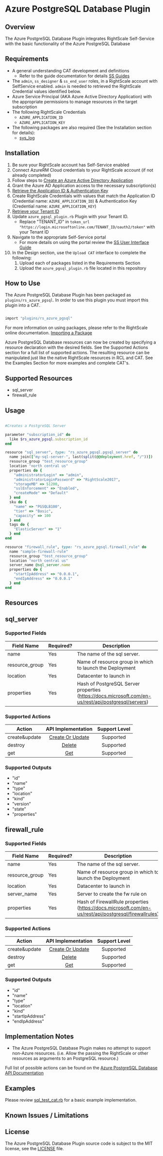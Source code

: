 # Azure PostgreSQL Database Plugin

## Overview

The Azure PostgreSQL Database Plugin integrates RightScale Self-Service with the basic functionality of the Azure PostgreSQL Database

## Requirements

- A general understanding CAT development and definitions
  - Refer to the guide documentation for details [SS Guides](http://docs.rightscale.com/ss/guides/)
- The `admin`, `ss_designer` & `ss_end_user` roles, in a RightScale account with SelfService enabled.  `admin` is needed to retrieved the RightScale Credential values identified below.
- Azure Service Principal (AKA Azure Active Directory Application) with the appropriate permissions to manage resources in the target subscription
- The following RightScale Credentials
  - `AZURE_APPLICATION_ID`
  - `AZURE_APPLICATION_KEY`
- The following packages are also required (See the Installation section for details):
  - [sys_log](../../libraries/sys_log.rb)

## Installation

1. Be sure your RightScale account has Self-Service enabled
1. Connect AzureRM Cloud credentials to your RightScale account (if not already completed)
1. Follow steps to [Create an Azure Active Directory Application](https://docs.microsoft.com/en-us/azure/azure-resource-manager/resource-group-create-service-principal-portal#create-an-azure-active-directory-application)
1. Grant the Azure AD Application access to the necessary subscription(s)
1. [Retrieve the Application ID & Authentication Key](https://docs.microsoft.com/en-us/azure/azure-resource-manager/resource-group-create-service-principal-portal#get-application-id-and-authentication-key)
1. Create RightScale Credentials with values that match the Application ID (Credential name: `AZURE_APPLICATION_ID`) & Authentication Key (Credential name: `AZURE_APPLICATION_KEY`)
1. [Retrieve your Tenant ID](https://docs.microsoft.com/en-us/azure/azure-resource-manager/resource-group-create-service-principal-portal#get-tenant-id)
1. Update `azure_pgsql_plugin.rb` Plugin with your Tenant ID.
   - Replace "TENANT_ID" in `token_url "https://login.microsoftonline.com/TENANT_ID/oauth2/token"` with your Tenant ID
1. Navigate to the appropriate Self-Service portal
   - For more details on using the portal review the [SS User Interface Guide](http://docs.rightscale.com/ss/guides/ss_user_interface_guide.html)
1. In the Design section, use the `Upload CAT` interface to complete the following:
   1. Upload each of packages listed in the Requirements Section
   1. Upload the `azure_pgsql_plugin.rb` file located in this repository

## How to Use

The Azure PostgreSQL Database Plugin has been packaged as `plugins/rs_azure_pgsql`. In order to use this plugin you must import this plugin into a CAT.

```ruby

import "plugins/rs_azure_pgsql"
```

For more information on using packages, please refer to the RightScale online documentation. [Importing a Package](http://docs.rightscale.com/ss/guides/ss_packaging_cats.html#importing-a-package)

Azure PostgreSQL Database resources can now be created by specifying a resource declaration with the desired fields. See the Supported Actions section for a full list of supported actions.
The resulting resource can be manipulated just like the native RightScale resources in RCL and CAT. See the Examples Section for more examples and complete CAT's.

## Supported Resources

- sql_server
- firewall_rule

## Usage

```ruby

#Creates a PostgreSQL Server

parameter "subscription_id" do
  like $rs_azure_pgsql.subscription_id
end

resource "sql_server", type: "rs_azure_pgsql.pgsql_server" do
  name join(["my-sql-server-", last(split(@@deployment.href, "/"))])
  resource_group "test_resource_group"
  location "north central us"
  properties do {
    "administratorLogin" => "admin",
    "administratorLoginPassword" => "RightScale2017",
    "storageMB" => 51200,
    "sslEnforcement" => "Enabled",
    "createMode" => "Default"
  } end
  sku do {
    "name" => "PGSQLB100",
    "tier" => "Basic",
    "capacity" => 100
  } end
  tags do {
    "ElasticServer" => "1"
  } end
end

resource "firewall_rule", type: "rs_azure_pgsql.firewall_rule" do
  name "sample-firewall-rule"
  resource_group "test_resource_group"
  location "north central us"
  server_name @sql_server.name
  properties do {
    "startIpAddress" => "0.0.0.1",
    "endIpAddress" => "0.0.0.1"
  } end
end
```

## Resources

## sql_server

### Supported Fields

| Field Name | Required? | Description |
|------------|-----------|-------------|
|name|Yes|The name of the sql server.|
|resource_group|Yes|Name of resource group in which to launch the Deployment|
|location|Yes|Datacenter to launch in|
|properties|Yes|Hash of PostgreSQL Server properties (<https://docs.microsoft.com/en-us/rest/api/postgresql/servers>)|

### Supported Actions

| Action | API Implementation | Support Level |
|--------------|:----:|:-------------:|
| create&update | [Create Or Update](https://docs.microsoft.com/en-us/rest/api/postgresql/servers#Servers_CreateOrUpdate) | Supported |
| destroy | [Delete](https://docs.microsoft.com/en-us/rest/api/postgresql/servers#Servers_Delete) | Supported |
| get | [Get](https://docs.microsoft.com/en-us/rest/api/postgresql/servers#Servers_Get)| Supported |

### Supported Outputs

- "id"
- "name"
- "type"
- "location"
- "kind"
- "version"
- "state"
- "properties"

## firewall_rule

### Supported Fields

| Field Name | Required? | Description |
|------------|-----------|-------------|
|name|Yes|The name of the sql server.|
|resource_group|Yes|Name of resource group in which to launch the Deployment|
|location|Yes|Datacenter to launch in|
|server_name|Yes|Server to create the fw rule on|
|properties|Yes|Hash of FirewallRule properties (<https://docs.microsoft.com/en-us/rest/api/postgresql/firewallrules>)|

### Supported Actions

| Action | API Implementation | Support Level |
|--------------|:----:|:-------------:|
| create&update | [Create Or Update](https://docs.microsoft.com/en-us/rest/api/postgresql/firewallrules#FirewallRules_CreateOrUpdate) | Supported |
| destroy | [Delete](https://docs.microsoft.com/en-us/rest/api/postgresql/firewallrules#FirewallRules_Delete) | Supported |
| get | [Get](https://docs.microsoft.com/en-us/rest/api/postgresql/firewallrules#FirewallRules_Get)| Supported |

### Supported Outputs

- "id"
- "name"
- "type"
- "location"
- "kind"
- "startIpAddress"
- "endIpAddress"

## Implementation Notes

- The Azure PostgreSQL Database Plugin makes no attempt to support non-Azure resources. (i.e. Allow the passing the RightScale or other resources as arguments to an PostgreSQL resource.)


Full list of possible actions can be found on the [Azure PostgreSQL Database API Documentation](https://docs.microsoft.com/en-us/rest/api/postgresql/)

## Examples

Please review [sql_test_cat.rb](./pgsql_test_cat.rb) for a basic example implementation.

## Known Issues / Limitations

## License

The Azure PostgreSQL Database Plugin source code is subject to the MIT license, see the [LICENSE](../../LICENSE) file.

